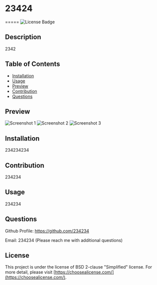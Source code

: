# 23424
=====
![License Badge](https://img.shields.io/badge/license-BSD%202-clause%20%22Simplified%22%20license-lightgreen)



## Description

2342



## Table of Contents

- [Installation](#installation)
- [Usage](#usage)
- [Preview](#preview)
- [Contribution](#contribution)
- [Questions](#questions)




## Preview

![Screenshot 1](234234)
![Screenshot 2](233)
![Screenshot 3](2334324)




## Installation

234234234



## Contribution

234234



## Usage

234234



## Questions

Github Profile: https://github.com/234234

Email: 234234 (Please reach me with additional questions)




## License

This project is under the license of BSD 2-clause "Simplified" license. For more detail, please visit [https://choosealicense.com/](https://choosealicense.com/).







